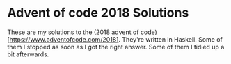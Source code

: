 # Advent of code 2018 Solutions

These are my solutions to the (2018 advent of code)[https://www.adventofcode.com/2018]. They're written in Haskell. Some of them I stopped as soon as I got the right answer. Some of them I tidied up a bit afterwards.


